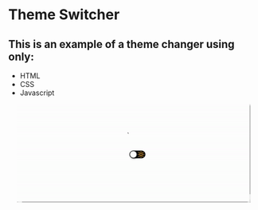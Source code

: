 # Theme Switcher

## This is an example of a theme changer using only:

* HTML
* CSS
* Javascript

<p align="center">
    <img src="assets\assets\to-readme\result-project.gif" width="470">
</p>